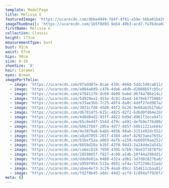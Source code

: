 ```yaml
---
template: ModelPage
title: Melissa G
featuredImage: 'https://ucarecdn.com/dbbe4949-f84f-4f61-a59e-56ba01b420da/'
imageThumbnail: 'https://ucarecdn.com/1b5f0d93-9eb4-40b3-acd7-fa76dea02adb/'
firstName: Melissa G
collection: Classic
height: 173cm
measurementType: bust
bust: 91cm
waist: 67cm
hips: 94cm
size: 8-10
shoeSize: '8'
hair: Caramel
eyes: Brown
imagePortfolio:
  - image: 'https://ucarecdn.com/0fadd87e-8cae-439c-8668-5ddc548ca611/'
  - image: 'https://ucarecdn.com/a804a0d9-c476-4da6-a6db-d2880b5fcb5c/'
  - image: 'https://ucarecdn.com/476411fb-dc60-4b00-babd-d674a786e14c/'
  - image: 'https://ucarecdn.com/5d929ea1-453e-4c91-8aed-1879eb775088/'
  - image: 'https://ucarecdn.com/e33ae3bb-7c25-4bf4-8a8c-4ddf27ed967a/'
  - image: 'https://ucarecdn.com/3031cfd8-45d8-44f2-bc26-9e68ab2b17eb/'
  - image: 'https://ucarecdn.com/d67014f5-615c-4825-82f2-6d6d0fd64e2d/'
  - image: 'https://ucarecdn.com/4d8d84d2-93ff-4822-bd9d-d961f2eca947/'
  - image: 'https://ucarecdn.com/65c0ed47-554d-479c-a491-defb9e776d00/'
  - image: 'https://ucarecdn.com/bb62f887-205a-4d77-8657-b0b11221eb64/'
  - image: 'https://ucarecdn.com/4e3879a8-babb-4036-98ab-3151492dc552/'
  - image: 'https://ucarecdn.com/a8a97055-201f-4384-a6ef-82923aea7655/'
  - image: 'https://ucarecdn.com/b1bef5aa-a093-4efb-a150-4e68959ae252/'
  - image: 'https://ucarecdn.com/6658d20a-b16f-42f0-94d3-2a24dde2a543/'
  - image: 'https://ucarecdn.com/ce6ec018-7950-4395-b7b9-78ed3f3870f9/'
  - image: 'https://ucarecdn.com/2859885f-f827-4c00-a14b-10f44a298dd1/'
  - image: 'https://ucarecdn.com/dde8e01a-9488-432a-a9b1-3d7d028276a8/'
  - image: 'https://ucarecdn.com/a950f954-513a-4691-af4a-52f2298c51ed/'
  - image: 'https://ucarecdn.com/abee4e73-3c29-4ea9-89cc-554811cbaa81/'
  - image: 'https://ucarecdn.com/fd2f0b45-a8dc-44d2-acfd-1c894aff926f/'
meta: {}
---
```


